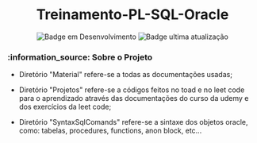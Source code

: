 <h1 align = center> Treinamento-PL-SQL-Oracle </h1>
       
<div align="center">
  
![Badge em Desenvolvimento](https://img.shields.io/badge/STATUS-EM%20DESENVOLVIMENTO-blue?style=for-the-badge)
![Badge ultima atualização](https://img.shields.io/github/last-commit/JeanCampos1604/Treinamento-PL-SQL-Oracle?color=blue&label=%C3%9Altimo%20Update&style=for-the-badge)
</div>

<h3> 
    :information_source:  Sobre o Projeto
</h3>

- Diretório "Material" refere-se a todas as documentações usadas;

- Diretório "Projetos" refere-se a códigos feitos no toad e no leet code para o aprendizado através das documentações do curso da udemy 
e dos exercícios da leet code;

- Diretório "SyntaxSqlComands" refere-se a sintaxe dos objetos oracle, como: tabelas, procedures, functions, anon block, etc... 
